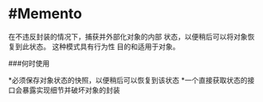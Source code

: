 <!--
 * @Author: lihongchao
 * @Date: 2021-08-19 16:26:34
 * @LastEditTime: 2021-08-21 21:18:05
 * @LastEditors: Please set LastEditors
 * @Description: In User Settings Edit
 * @FilePath: \design-patterns-cpp-master\abstract-factory\README.md
-->
# #Memento

在不违反封装的情况下，捕获并外部化对象的内部
状态，以便稍后可以将对象恢复到此状态。
这种模式具有行为性
目的和适用于对象。

###何时使用

*必须保存对象状态的快照，以便稍后可以恢复到该状态
*一个直接获取状态的接口会暴露实现细节并破坏对象的封装